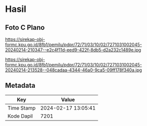 # Hasil

## Foto C Plano

https://sirekap-obj-formc.kpu.go.id/8fb1/pemilu/pdpr/72/71/03/10/02/7271031002045-20240214-210347--e2c4f11d-eed9-422f-8db5-d2a232c1489e.jpg

https://sirekap-obj-formc.kpu.go.id/8fb1/pemilu/pdpr/72/71/03/10/02/7271031002045-20240214-213528--048cadaa-4344-46a0-9ca5-09ff178f340a.jpg


## Metadata

| Key        | Value               |
| ---------- | ------------------- |
| Time Stamp | 2024-02-17 13:05:41 |
| Kode Dapil | 7201                |



